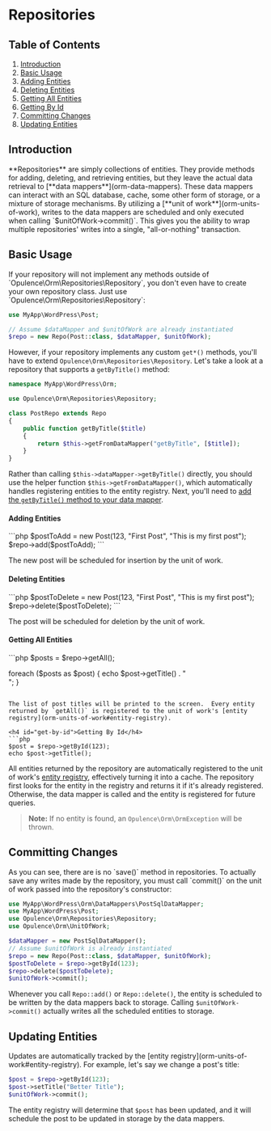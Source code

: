# Repositories

## Table of Contents
1. [Introduction](#introduction)
2. [Basic Usage](#basic-usage)
  1. [Adding Entities](#add)
  2. [Deleting Entities](#delete)
  3. [Getting All Entities](#get-all)
  4. [Getting By Id](#get-by-id)
3. [Committing Changes](#commit)
4. [Updating Entities](#update)

<h2 id="introduction">Introduction</h2>
**Repositories** are simply collections of entities.  They provide methods for adding, deleting, and retrieving entities, but they leave the actual data retrieval to [**data mappers**](orm-data-mappers).  These data mappers can interact with an SQL database, cache, some other form of storage, or a mixture of storage mechanisms.  By utilizing a [**unit of work**](orm-units-of-work), writes to the data mappers are scheduled and only executed when calling `$unitOfWork->commit()`.  This gives you the ability to wrap multiple repositories' writes into a single, "all-or-nothing" transaction.

<h2 id="basic-usage">Basic Usage</h2>
If your repository will not implement any methods outside of `Opulence\Orm\Repositories\Repository`, you don't even have to create your own repository class.  Just use `Opulence\Orm\Repositories\Repository`:

```php
use MyApp\WordPress\Post;

// Assume $dataMapper and $unitOfWork are already instantiated
$repo = new Repo(Post::class, $dataMapper, $unitOfWork); 
```

However, if your repository implements any custom `get*()` methods, you'll have to extend `Opulence\Orm\Repositories\Repository`.  Let's take a look at a repository that supports a `getByTitle()` method:

```php
namespace MyApp\WordPress\Orm;

use Opulence\Orm\Repositories\Repository;

class PostRepo extends Repo
{
    public function getByTitle($title)
    {
        return $this->getFromDataMapper("getByTitle", [$title]);
    }
}
```

Rather than calling `$this->dataMapper->getByTitle()` directly, you should use the helper function `$this->getFromDataMapper()`, which automatically handles registering entities to the entity registry.  Next, you'll need to [add the `getByTitle()` method to your data mapper](orm-data-mappers#creating-custom-get-methods).

<h4 id="add">Adding Entities</h4>
```php
$postToAdd = new Post(123, "First Post", "This is my first post");
$repo->add($postToAdd);
```

The new post will be scheduled for insertion by the unit of work.

<h4 id="delete">Deleting Entities</h4>
```php
$postToDelete = new Post(123, "First Post", "This is my first post");
$repo->delete($postToDelete);
```

The post will be scheduled for deletion by the unit of work.

<h4 id="get-all">Getting All Entities</h4>
```php
$posts = $repo->getAll();

foreach ($posts as $post) {
    echo $post->getTitle() . "<br />";
}
```

The list of post titles will be printed to the screen.  Every entity returned by `getAll()` is registered to the unit of work's [entity registry](orm-units-of-work#entity-registry).

<h4 id="get-by-id">Getting By Id</h4>
```php
$post = $repo->getById(123);
echo $post->getTitle();
```

All entities returned by the repository are automatically registered to the unit of work's [entity registry](orm-units-of-work#entity-registry), effectively turning it into a cache.  The repository first looks for the entity in the registry and returns it if it's already registered.  Otherwise, the data mapper is called and the entity is registered for future queries.

> **Note:** If no entity is found, an `Opulence\Orm\OrmException` will be thrown.

<h2 id="commit">Committing Changes</h2>
As you can see, there are is no `save()` method in repositories.  To actually save any writes made by the repository, you must call `commit()` on the unit of work passed into the repository's constructor:

```php
use MyApp\WordPress\Orm\DataMappers\PostSqlDataMapper;
use MyApp\WordPress\Post;
use Opulence\Orm\Repositories\Repository;
use Opulence\Orm\UnitOfWork;

$dataMapper = new PostSqlDataMapper();
// Assume $unitOfWork is already instantiated
$repo = new Repo(Post::class, $dataMapper, $unitOfWork); 
$postToDelete = $repo->getById(123);
$repo->delete($postToDelete);
$unitOfWork->commit();
```

Whenever you call `Repo::add()` or `Repo::delete()`, the entity is scheduled to be written by the data mappers back to storage.  Calling `$unitOfWork->commit()` actually writes all the scheduled entities to storage.

<h2 id="update">Updating Entities</h2>
Updates are automatically tracked by the [entity registry](orm-units-of-work#entity-registry).  For example, let's say we change a post's title:

```php
$post = $repo->getById(123);
$post->setTitle("Better Title");
$unitOfWork->commit();
```

The entity registry will determine that `$post` has been updated, and it will schedule the post to be updated in storage by the data mappers.